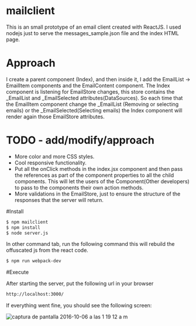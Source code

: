 # mailclient
This is an small prototype of an email client created with ReactJS. I used nodejs just to serve the messages_sample.json file and the index HTML page. 

# Approach
I create a parent component (Index), and then inside it, I add the EmailList -> EmailItem components and the EmailContent component. The Index component is listening for EmailStore changes, this store contains the _EmailList and _EmailSelected attributes(DataSources). So each time that the EmailItem component change the _EmailList (Removing or selecting emails) or the _EmailSelected(Selecting emails) the Index component will render again those EmailStore attributes.

# TODO - add/modify/approach

 - More color and more CSS styles.
 - Cool responsive functionality.
 - Put all the onClick methods in the index.jsx component and then pass the references as part of the component properties to all the child components. This will let the users of the Component(Other developers) to pass to the components their own action methods. 
 - More validations in the EmailStore, just to ensure the structure of the responses that the server will return.


#Install

```sh
$ npm mailclient 
$ npm install 
$ node server.js
```
In other command tab, run the following command this will rebuild the offuscated js from the react code.

```sh 
$ npm run webpack-dev
```

#Execute

After starting the server, put the following url in your browser

```sh 
http://localhost:3000/
```
If everything went fine, you should see the following screen:

![captura de pantalla 2016-10-06 a las 1 19 12 a m](https://cloud.githubusercontent.com/assets/5234775/19143727/f98416b8-8b62-11e6-898d-1371bd44c07c.png)


